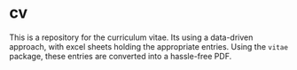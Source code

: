# cv

This is a repository for the curriculum vitae. Its using a data-driven approach, with excel sheets holding the appropriate entries. Using the `vitae` package, these entries are converted into a hassle-free PDF.

